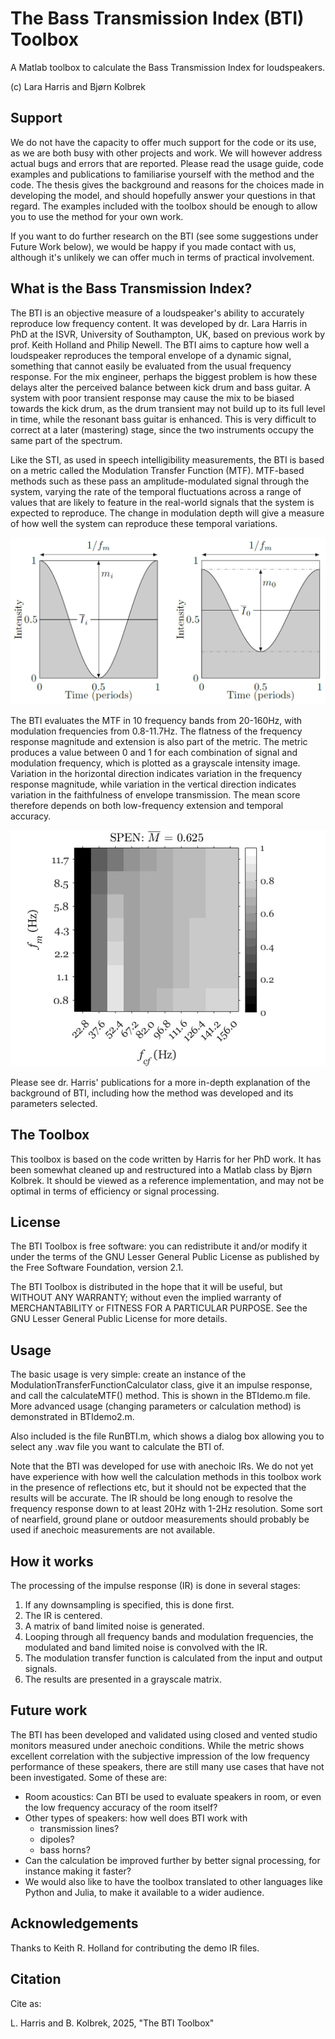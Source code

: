 # The Bass Transmission Index (BTI) Toolbox

A Matlab toolbox to calculate the Bass Transmission Index for loudspeakers.

(c) Lara Harris and Bjørn Kolbrek

## Support

We do not have the capacity to offer much support for the code or its use, as we are both busy with other projects and work. We will however address actual bugs and errors that are reported. Please read the usage guide, code examples and publications to familiarise yourself with the method and the code. The thesis gives the background and reasons for the choices made in developing the model, and should hopefully answer your questions in that regard. The examples included with the toolbox should be enough to allow you to use the method for your own work. 

If you want to do further research on the BTI (see some suggestions under Future Work below), we would be happy if you made contact with us, although it's unlikely we can offer much in terms of practical involvement. 

## What is the Bass Transmission Index?

The BTI is an objective measure of a loudspeaker's ability to accurately reproduce low frequency content. It was developed by dr. Lara Harris in PhD at the ISVR, University of Southampton, UK, based on previous work by prof. Keith Holland and Philip Newell. The BTI aims to capture how well a loudspeaker reproduces the temporal envelope of a dynamic signal, something that cannot easily be evaluated from the usual frequency response. For the mix engineer, perhaps the biggest problem is how these delays alter the perceived balance between kick drum and bass guitar. A system with poor transient response may cause the mix to be biased towards the kick drum, as the drum transient may not build up to its full level in time, while the resonant bass guitar is enhanced. This is very difficult to correct at a later (mastering) stage, since the two instruments occupy the same part of the spectrum. 

Like the STI, as used in speech intelligibility measurements, the BTI is based on a metric called the Modulation Transfer Function (MTF). MTF-based methods such as these pass an amplitude-modulated signal through the system, varying the rate of the temporal fluctuations across a range of values that are likely to feature in the real-world signals that the system is expected to reproduce. The change in modulation depth will give a measure of how well the system can reproduce these temporal variations.

![Modulation transmission](./Doc/MTF.png)

The BTI evaluates the MTF in 10 frequency bands from 20-160Hz, with modulation frequencies from 0.8-11.7Hz. The flatness of the frequency response magnitude and extension is also part of the metric. The metric produces a value between 0 and 1 for each combination of signal and modulation frequency, which is plotted as a grayscale intensity image. Variation in the horizontal direction indicates variation in the frequency response magnitude, while variation in the vertical direction indicates variation in the faithfulness of envelope transmission. The mean score therefore depends on both low-frequency extension and temporal accuracy.

![BTI](./Doc/BTIplot.png)

Please see dr. Harris' publications for a more in-depth explanation of the background of BTI, including how the method was developed and its parameters selected.

## The Toolbox

This toolbox is based on the code written by Harris for her PhD work. It has been somewhat cleaned up and restructured into a Matlab class by Bjørn Kolbrek. It should be viewed as a reference implementation, and may not be optimal in terms of efficiency or signal processing. 

## License

The BTI Toolbox is free software: you can redistribute it and/or modify
it under the terms of the GNU Lesser General Public License as published by 
the Free Software Foundation, version 2.1.

The BTI Toolbox is distributed in the hope that it will be useful,
but WITHOUT ANY WARRANTY; without even the implied warranty of MERCHANTABILITY or FITNESS
FOR A PARTICULAR PURPOSE. See the GNU Lesser General Public License for more details.

## Usage

The basic usage is very simple: create an instance of the ModulationTransferFunctionCalculator class, give it an impulse response, and call the calculateMTF() method. This is shown in the BTIdemo.m file. More advanced usage (changing parameters or calculation method) is demonstrated in BTIdemo2.m. 

Also included is the file RunBTI.m, which shows a dialog box allowing you to select any .wav file you want to calculate the BTI of. 

Note that the BTI was developed for use with anechoic IRs. We do not yet have experience with how well the calculation methods in this toolbox work in the presence of reflections etc, but it should not be expected that the results will be accurate. The IR should be long enough to resolve the frequency response down to at least 20Hz with 1-2Hz resolution. Some sort of nearfield, ground plane or outdoor measurements should probably be used if anechoic measurements are not available. 

## How it works

The processing of the impulse response (IR) is done in several stages:
 1. If any downsampling is specified, this is done first. 
 2. The IR is centered.
 3. A matrix of band limited noise is generated.
 4. Looping through all frequency bands and modulation frequencies, the modulated and band limited noise is convolved with the IR.
 5. The modulation transfer function is calculated from the input and output signals.
 6. The results are presented in a grayscale matrix.


## Future work

The BTI has been developed and validated using closed and vented studio monitors measured under anechoic conditions. While the metric shows excellent correlation with the subjective impression of the low frequency performance of these speakers, there are still many use cases that have not been investigated. Some of these are:
 - Room acoustics: Can BTI be used to evaluate speakers in room, or even the low frequency accuracy of the room itself? 
 - Other types of speakers: how well does BTI work with 
   - transmission lines?
   - dipoles?
   - bass horns?
 - Can the calculation be improved further by better signal processing, for instance making it faster?
 - We would also like to have the toolbox translated to other languages like Python and Julia, to make it available to a wider audience.

## Acknowledgements

Thanks to Keith R. Holland for contributing the demo IR files.

## Citation

Cite as: 

L. Harris and B. Kolbrek, 2025, "The BTI Toolbox"

